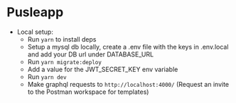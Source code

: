 # Pusleapp

- Local setup:
  - Run `yarn` to install deps
  - Setup a mysql db locally, create a .env file with the keys in .env.local and add your DB url under DATABASE_URL
  - Run `yarn migrate:deploy`
  - Add a value for the JWT_SECRET_KEY env variable
  - Run `yarn dev`
  - Make graphql requests to `http://localhost:4000/` (Request an invite to the Postman workspace for templates)